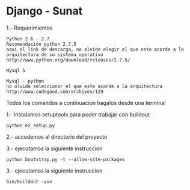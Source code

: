 Django - Sunat
==============

1.- Requerimientos

    Python 2.6 - 2.7
    Recomendación python 2.7.5
    aqui el link de descarga, no olvide elegir el que este acorde a la arquitectura de su sistema operativo
    http://www.python.org/download/releases/2.7.5/

    Mysql 5

    Mysql - python
    no olvide seleccionar el que este acorde a la arquitectura
    http://www.codegood.com/archives/129

Todos los comandos a continuacion hagalos desde una terminal

1.- Instalamos setuptools para poder trabajar con buildout

    python ez_setup.py

2.- accedemos al directorio del proyecto

3.- ejecutamos la siguiente instruccion

    python bootstrap.py -t --allow-site-packages

3.- ejecutamos la siguiente instruccion

    bin/buildout -vvv



